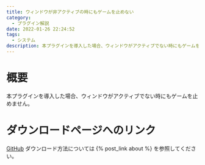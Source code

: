 ```yaml
---
title: ウィンドウが非アクティブの時にもゲームを止めない
category:
  - プラグイン解説
date: 2022-01-26 22:24:52
tags:
  - システム
description: 本プラグインを導入した場合、ウィンドウがアクティブでない時にもゲームを止めません。
---
```


# 概要

本プラグインを導入した場合、ウィンドウがアクティブでない時にもゲームを止めません。

# ダウンロードページへのリンク

[GitHub](https://github.com/elleonard/DarkPlasma-MZ-Plugins/blob/release/DarkPlasma_AlwaysActive.js)
ダウンロード方法については {% post_link about %} を参照してください。
